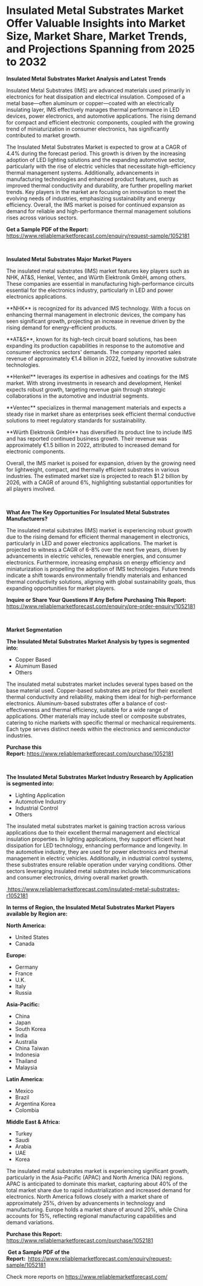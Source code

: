 <p><h1>Insulated Metal Substrates Market Offer Valuable Insights into Market Size, Market Share, Market Trends, and Projections Spanning from 2025 to 2032</h1></p><p><strong>Insulated Metal Substrates Market Analysis and Latest Trends</strong></p>
<p><p>Insulated Metal Substrates (IMS) are advanced materials used primarily in electronics for heat dissipation and electrical insulation. Composed of a metal base—often aluminum or copper—coated with an electrically insulating layer, IMS effectively manages thermal performance in LED devices, power electronics, and automotive applications. The rising demand for compact and efficient electronic components, coupled with the growing trend of miniaturization in consumer electronics, has significantly contributed to market growth.</p><p>The Insulated Metal Substrates Market is expected to grow at a CAGR of 4.4% during the forecast period. This growth is driven by the increasing adoption of LED lighting solutions and the expanding automotive sector, particularly with the rise of electric vehicles that necessitate high-efficiency thermal management systems. Additionally, advancements in manufacturing technologies and enhanced product features, such as improved thermal conductivity and durability, are further propelling market trends. Key players in the market are focusing on innovation to meet the evolving needs of industries, emphasizing sustainability and energy efficiency. Overall, the IMS market is poised for continued expansion as demand for reliable and high-performance thermal management solutions rises across various sectors.</p></p>
<p><strong>Get a Sample PDF of the Report:&nbsp;</strong> <a href="https://www.reliablemarketforecast.com/enquiry/request-sample/1052181?utm_campaign=2950&utm_medium=2&utm_source=Github&utm_content=ia&utm_term=06042025&utm_id=insulated-metal-substrates">https://www.reliablemarketforecast.com/enquiry/request-sample/1052181</a></p>
<p>&nbsp;</p>
<p><strong>Insulated Metal Substrates Major Market Players</strong></p>
<p><p>The insulated metal substrates (IMS) market features key players such as NHK, AT&S, Henkel, Ventec, and Würth Elektronik GmbH, among others. These companies are essential in manufacturing high-performance circuits essential for the electronics industry, particularly in LED and power electronics applications. </p><p>**NHK** is recognized for its advanced IMS technology. With a focus on enhancing thermal management in electronic devices, the company has seen significant growth, projecting an increase in revenue driven by the rising demand for energy-efficient products.</p><p>**AT&S**, known for its high-tech circuit board solutions, has been expanding its production capabilities in response to the automotive and consumer electronics sectors' demands. The company reported sales revenue of approximately €1.4 billion in 2022, fueled by innovative substrate technologies.</p><p>**Henkel** leverages its expertise in adhesives and coatings for the IMS market. With strong investments in research and development, Henkel expects robust growth, targeting revenue gain through strategic collaborations in the automotive and industrial segments.</p><p>**Ventec** specializes in thermal management materials and expects a steady rise in market share as enterprises seek efficient thermal conductive solutions to meet regulatory standards for sustainability.</p><p>**Würth Elektronik GmbH** has diversified its product line to include IMS and has reported continued business growth. Their revenue was approximately €1.5 billion in 2022, attributed to increased demand for electronic components.</p><p>Overall, the IMS market is poised for expansion, driven by the growing need for lightweight, compact, and thermally efficient substrates in various industries. The estimated market size is projected to reach $1.2 billion by 2026, with a CAGR of around 6%, highlighting substantial opportunities for all players involved.</p></p>
<p>&nbsp;</p>
<p><strong>What Are The Key Opportunities For Insulated Metal Substrates Manufacturers?</strong></p>
<p><p>The insulated metal substrates (IMS) market is experiencing robust growth due to the rising demand for efficient thermal management in electronics, particularly in LED and power electronics applications. The market is projected to witness a CAGR of 6-8% over the next five years, driven by advancements in electric vehicles, renewable energies, and consumer electronics. Furthermore, increasing emphasis on energy efficiency and miniaturization is propelling the adoption of IMS technologies. Future trends indicate a shift towards environmentally friendly materials and enhanced thermal conductivity solutions, aligning with global sustainability goals, thus expanding opportunities for market players.</p></p>
<p><strong>Inquire or Share Your Questions If Any Before Purchasing This Report:</strong> <a href="https://www.reliablemarketforecast.com/enquiry/pre-order-enquiry/1052181?utm_campaign=2950&utm_medium=2&utm_source=Github&utm_content=ia&utm_term=06042025&utm_id=insulated-metal-substrates">https://www.reliablemarketforecast.com/enquiry/pre-order-enquiry/1052181</a></p>
<p>&nbsp;</p>
<p><strong>Market Segmentation</strong></p>
<p><strong>The Insulated Metal Substrates Market Analysis by types is segmented into:</strong></p>
<p><ul><li>Copper Based</li><li>Aluminum Based</li><li>Others</li></ul></p>
<p><p>The insulated metal substrates market includes several types based on the base material used. Copper-based substrates are prized for their excellent thermal conductivity and reliability, making them ideal for high-performance electronics. Aluminum-based substrates offer a balance of cost-effectiveness and thermal efficiency, suitable for a wide range of applications. Other materials may include steel or composite substrates, catering to niche markets with specific thermal or mechanical requirements. Each type serves distinct needs within the electronics and semiconductor industries.</p></p>
<p><strong>Purchase this Report:&nbsp;</strong><a href="https://www.reliablemarketforecast.com/purchase/1052181?utm_campaign=2950&utm_medium=2&utm_source=Github&utm_content=ia&utm_term=06042025&utm_id=insulated-metal-substrates">https://www.reliablemarketforecast.com/purchase/1052181</a></p>
<p>&nbsp;</p>
<p><strong>The Insulated Metal Substrates Market Industry Research by Application is segmented into:</strong></p>
<p><ul><li>Lighting Application</li><li>Automotive Industry</li><li>Industrial Control</li><li>Others</li></ul></p>
<p><p>The insulated metal substrates market is gaining traction across various applications due to their excellent thermal management and electrical insulation properties. In lighting applications, they support efficient heat dissipation for LED technology, enhancing performance and longevity. In the automotive industry, they are used for power electronics and thermal management in electric vehicles. Additionally, in industrial control systems, these substrates ensure reliable operation under varying conditions. Other sectors leveraging insulated metal substrates include telecommunications and consumer electronics, driving overall market growth.</p></p>
<p><a href="https://www.reliablemarketforecast.com/insulated-metal-substrates-r1052181?utm_campaign=2950&utm_medium=2&utm_source=Github&utm_content=ia&utm_term=06042025&utm_id=insulated-metal-substrates">&nbsp;https://www.reliablemarketforecast.com/insulated-metal-substrates-r1052181</a></p>
<p><strong>In terms of Region, the Insulated Metal Substrates Market Players available by Region are:</strong></p>
<p>
    <p> <strong> North America: </strong>
        <ul>
            <li>United States</li>
            <li>Canada</li>
        </ul>
        </p> 
    <p> <strong> Europe: </strong>
        <ul>
            <li>Germany</li>
            <li>France</li>
            <li>U.K.</li>
            <li>Italy</li>
            <li>Russia</li>
        </ul>
        </p> 
    <p> <strong> Asia-Pacific: </strong>
        <ul>
            <li>China</li>
            <li>Japan</li>
            <li>South Korea</li>
            <li>India</li>
            <li>Australia</li>
            <li>China Taiwan</li>
            <li>Indonesia</li>
            <li>Thailand</li>
            <li>Malaysia</li>
        </ul>
        </p> 
    <p> <strong> Latin America: </strong>
        <ul>
            <li>Mexico</li>
            <li>Brazil</li>
            <li>Argentina Korea</li>
            <li>Colombia</li>
        </ul>
        </p> 
    <p> <strong> Middle East & Africa: </strong>
        <ul>
            <li>Turkey</li>
            <li>Saudi</li>
            <li>Arabia</li>
            <li>UAE</li>
            <li>Korea</li>
        </ul>
    </p>
    </p>
<p><p>The insulated metal substrates market is experiencing significant growth, particularly in the Asia-Pacific (APAC) and North America (NA) regions. APAC is anticipated to dominate this market, capturing about 40% of the total market share due to rapid industrialization and increased demand for electronics. North America follows closely with a market share of approximately 25%, driven by advancements in technology and manufacturing. Europe holds a market share of around 20%, while China accounts for 15%, reflecting regional manufacturing capabilities and demand variations.</p></p>
<p><strong>Purchase this Report: </strong><a href="https://www.reliablemarketforecast.com/purchase/1052181?utm_campaign=2950&utm_medium=2&utm_source=Github&utm_content=ia&utm_term=06042025&utm_id=insulated-metal-substrates">https://www.reliablemarketforecast.com/purchase/1052181</a></p>
<p>&nbsp;<strong>Get a Sample PDF of the Report:&nbsp;&nbsp;</strong><a href="https://www.reliablemarketforecast.com/enquiry/request-sample/1052181?utm_campaign=2950&utm_medium=2&utm_source=Github&utm_content=ia&utm_term=06042025&utm_id=insulated-metal-substrates">https://www.reliablemarketforecast.com/enquiry/request-sample/1052181</a></p>
<p><strong></strong></p>
<p>Check more reports on <a href="https://www.reliablemarketforecast.com/?utm_campaign=2950&utm_medium=2&utm_source=Github&utm_content=ia&utm_term=06042025&utm_id=insulated-metal-substrates">https://www.reliablemarketforecast.com/</a></p>